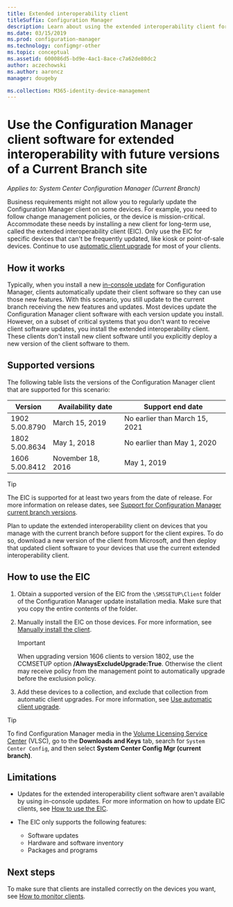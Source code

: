 ```yaml
---
title: Extended interoperability client
titleSuffix: Configuration Manager
description: Learn about using the extended interoperability client for long-term support of a static Configuration Manager client with a current branch site.
ms.date: 03/15/2019
ms.prod: configuration-manager
ms.technology: configmgr-other
ms.topic: conceptual
ms.assetid: 600086d5-bd9e-4ac1-8ace-c7a62de80dc2
author: aczechowski
ms.author: aaroncz
manager: dougeby

ms.collection: M365-identity-device-management
---
```


# Use the Configuration Manager client software for extended interoperability with future versions of a Current Branch site

*Applies to: System Center Configuration Manager (Current Branch)*  

Business requirements might not allow you to regularly update the Configuration Manager client on some devices. For example, you need to follow change management policies, or the device is mission-critical. Accommodate these needs by installing a new client for long-term use, called the extended interoperability client (EIC). Only use the EIC for specific devices that can't be frequently updated, like kiosk or point-of-sale devices. Continue to use [automatic client upgrade](/sccm/core/clients/manage/upgrade/upgrade-clients-for-windows-computers#use-automatic-client-upgrade) for most of your clients. 



## How it works

Typically, when you install a new [in-console update](/sccm/core/servers/manage/install-in-console-updates) for Configuration Manager, clients automatically update their client software so they can use those new features. With this scenario, you still update to the current branch receiving the new features and updates. Most devices update the Configuration Manager client software with each version update you install. However, on a subset of critical systems that you don't want to receive client software updates, you install the extended interoperability client. These clients don't install new client software until you explicitly deploy a new version of the client software to them.



## Supported versions

The following table lists the versions of the Configuration Manager client that are supported for this scenario:

| Version  | Availability date  | Support end date  |
|---------|---------|---------|
|1902<br/>5.00.8790     | March 15, 2019        | No earlier than March 15, 2021        |
|1802<br/>5.00.8634     | May 1, 2018        | No earlier than May 1, 2020        |
|1606<br/>5.00.8412     | November 18, 2016        | May 1, 2019        |

> [!TIP]  
> The EIC is supported for at least two years from the date of release. For more information on release dates, see [Support for Configuration Manager current branch versions](/sccm/core/servers/manage/current-branch-versions-supported).  

Plan to update the extended interoperability client on devices that you manage with the current branch before support for the client expires. To do so, download a new version of the client from Microsoft, and then deploy that updated client software to your devices that use the current extended interoperability client.



## How to use the EIC

1. Obtain a supported version of the EIC from the `\SMSSETUP\Client` folder of the Configuration Manager update installation media. Make sure that you copy the entire contents of the folder.  

2. Manually install the EIC on those devices. For more information, see [Manually install the client](/sccm/core/clients/deploy/deploy-clients-to-windows-computers#BKMK_Manual).  

    > [!Important]  
    > When upgrading version 1606 clients to version 1802, use the CCMSETUP option **/AlwaysExcludeUpgrade:True**. Otherwise the client may receive policy from the management point to automatically upgrade before the exclusion policy.  

3. Add these devices to a collection, and exclude that collection from automatic client upgrades. For more information, see [Use automatic client upgrade](/sccm/core/clients/manage/upgrade/upgrade-clients-for-windows-computers#use-automatic-client-upgrade).  

> [!TIP]  
> To find Configuration Manager media in the [Volume Licensing Service Center](https://www.microsoft.com/Licensing/servicecenter/Downloads/DownloadsAndKeys.aspx) (VLSC), go to the **Downloads and Keys** tab, search for `System Center Config`, and then select **System Center Config Mgr (current branch)**.



## Limitations

- Updates for the extended interoperability client software aren't available by using in-console updates. For more information on how to update EIC clients, see [How to use the EIC](#how-to-use-the-eic).  

- The EIC only supports the following features:  

    - Software updates  
    - Hardware and software inventory
    - Packages and programs



## Next steps

To make sure that clients are installed correctly on the devices you want, see [How to monitor clients](/sccm/core/clients/manage/monitor-clients).
